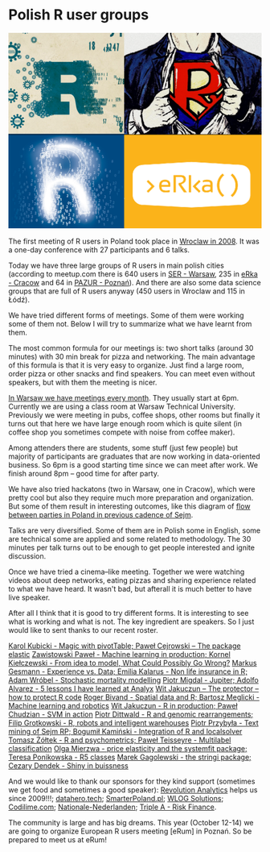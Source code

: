 Polish R user groups
====================

![ser](ser2.png)
 

The first meeting of R users in Poland took place in [Wroclaw in 2008](http://www.biecek.pl/WZUR2008/index.html). It was a one-day conference with 27 participants and 6 talks.

Today we have three large groups of R users in main polish cities (according to meetup.com there is 640 users in [SER - Warsaw](http://meetup.com/Spotkania-Entuzjastow-R-Warsaw-R-Users-Group-Meetup/), 235 in [eRka - Cracow](http://www.meetup.com/Cracow-R-User-Group/) and  64 in [PAZUR - Poznań](http://www.meetup.com/Poznan-R-User-Group-PAZUR/)). And there are also some data science groups that are full of R users anyway (450 users in Wroclaw and 115 in Łódź).

We have tried different forms of meetings. Some of them were working some of them not. Below I will try to summarize what we have learnt from them. 


The most common formula for our meetings is: two short talks (around 30 minutes) with 30 min break for pizza and networking. The main advantage of this formula is that it is very easy to organize. Just find a large room, order pizza or other snacks and find speakers. You can meet even without speakers, but with them the meeting is nicer. 

[In Warsaw we have meetings every month](meetup.com/Spotkania-Entuzjastow-R-Warsaw-R-Users-Group-Meetup/). They usually start at 6pm. Currently we are using a class room at Warsaw Technical University. Previously we were meeting in pubs, coffee shops, other rooms but finally it turns out that here we have large enough room which is quite silent (in coffee shop you sometimes compete with noise from coffee maker).  

Among attenders there are students, some stuff (just few people) but majority of participants are graduates that are now working in data-oriented business. So 6pm is a good starting time since we can meet after work. We finish around 8pm – good time for after party.

We have also tried hackatons (two in Warsaw, one in Cracow), which were pretty cool but also they require much more preparation and organization. But some of them result in interesting outcomes, like this diagram of [flow between parties in Poland in previous cadence of Sejm](http://smarterpoland.pl/index.php/2015/10/jak-poslowie-zmieniali-kluby/).



Talks are very diversified. Some of them are in Polish some in English, some are technical some are applied and some related to methodology. The 30 minutes per talk turns out to be enough to get people interested and ignite discussion.

Once we have tried a cinema–like meeting. Together we were watching videos about deep networks, eating pizzas and sharing experience related to what we have heard. It wasn't bad, but afterall it is much better to have live speaker.

After all I think that it is good to try different forms. It is interesting to see what is working and what is not. 
The key ingredient are speakers. So I just would like to sent thanks to our recent roster.

[Karol Kubicki - Magic with pivotTable; Paweł Cejrowski – The package elastic](https://github.com/mi2-warsaw/SER/tree/master/SER_XV)
[Zawistowski Paweł - Machine learning in production; Kornel Kiełczewski - From idea to model, What Could Possibly Go Wrong?](https://github.com/mi2-warsaw/SER/tree/master/SER_XIV)
[Markus Gesmann - Experience vs. Data; Emilia Kalarus - Non life insurance in R; Adam Wróbel - Stochastic mortality modelling](https://github.com/mi2-warsaw/SER/tree/master/SER_XIII)
[Piotr Migdal - Jupiter; Adolfo Alvarez - 5 lessons I have learned at Analyx](https://github.com/mi2-warsaw/SER/tree/master/SER_XII)
[Wit Jakuczun – The protector – how to protect R code](https://github.com/mi2-warsaw/SER/tree/master/SER_X)
[Roger Bivand - Spatial data and R; Bartosz Meglicki - Machine learning and robotics](https://github.com/mi2-warsaw/SER/blob/master/SER_VII/)
[Wit Jakuczun - R in production; Paweł Chudzian - SVM in action](https://github.com/mi2-warsaw/SER/blob/master/SER_V/)
[Piotr Dittwald - R and genomic rearrangements; Filip Grotkowski - R, robots and intelligent warehouses](https://github.com/mi2-warsaw/SER/tree/master/SER_IV)
[Piotr Przybyła - Text mining of Sejm RP; Bogumił Kamiński - Integration of R and localsolver](https://github.com/mi2-warsaw/SER/blob/master/SER_VI)
[Tomasz Żółtek - R and psychometrics; Paweł Teisseyre - Multilabel classification](https://github.com/mi2-warsaw/SER/blob/master/SER_III)
[Olga Mierzwa - price elasticity and the systemfit package; Teresa Ponikowska - R5 classes](https://github.com/mi2-warsaw/SER/blob/master/SER_VIII/)
[Marek Gagolewski - the stringi package; Cezary Dendek - Shiny in buissness](https://github.com/mi2-warsaw/SER/blob/master/SER_II/)


And we would like to thank our sponsors for they kind support (sometimes we get food and sometimes a good speaker):
[Revolution Analytics](http://www.revolutionanalytics.com/) helps us since 2009!!!; [datahero.tech](http://datahero.tech); [SmarterPoland.pl](http://SmarterPoland.pl);  [WLOG Solutions](http://www.wlogsolutions.com);  [Codilime.com](Codilime.com); [Nationale-Nederlanden](www.nn.pl); [Triple A - Risk Finance](www.aaa-riskfinance.pl/). 

The community is large and has big dreams. This year (October 12-14) we are going to organize European R users meeting [eRum] in Poznań. So be prepared to meet us at eRum!



